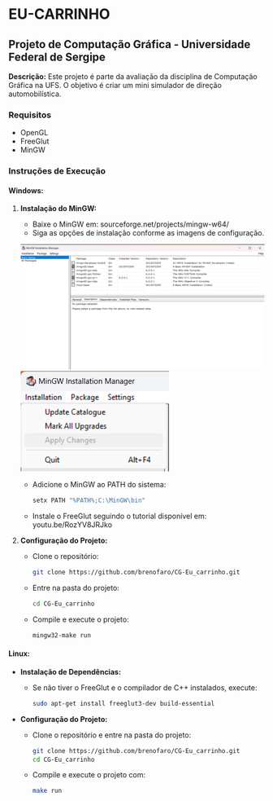 # EU-CARRINHO
## Projeto de Computação Gráfica - Universidade Federal de Sergipe

**Descrição:** Este projeto é parte da avaliação da disciplina de Computação Gráfica na UFS. O objetivo é criar um mini simulador de direção automobilística.

### Requisitos
- OpenGL
- FreeGlut
- MinGW

### Instruções de Execução

#### Windows:
1. **Instalação do MinGW:**
   - Baixe o MinGW em: sourceforge.net/projects/mingw-w64/
   - Siga as opções de instalação conforme as imagens de configuração.
   
   ![alt text](images/image.png)
   ![alt text](images/image-1.png)
   - Adicione o MinGW ao PATH do sistema:
     ```bash
     setx PATH "%PATH%;C:\MinGW\bin"
     ```
   - Instale o FreeGlut seguindo o tutorial disponível em: youtu.be/RozYV8JRJko

2. **Configuração do Projeto:**
   - Clone o repositório:
     ```bash
     git clone https://github.com/brenofaro/CG-Eu_carrinho.git
     ```
   - Entre na pasta do projeto:
     ```bash
     cd CG-Eu_carrinho
     ```
   - Compile e execute o projeto:
     ```bash
     mingw32-make run
     ```

#### Linux:
- **Instalação de Dependências:**
  - Se não tiver o FreeGlut e o compilador de C++ instalados, execute:
    ```bash
    sudo apt-get install freeglut3-dev build-essential
    ```

- **Configuração do Projeto:**
  - Clone o repositório e entre na pasta do projeto:
    ```bash
    git clone https://github.com/brenofaro/CG-Eu_carrinho.git
    cd CG-Eu_carrinho
    ```
  - Compile e execute o projeto com:
    ```bash
    make run
    ```
